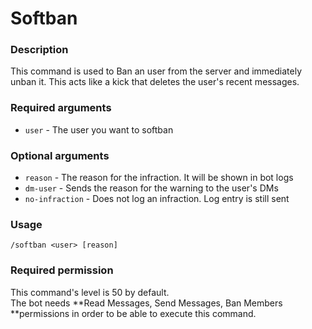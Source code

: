 # Softban

### **Description**

This command is used to Ban an user from the server and immediately unban it. This acts like a kick that deletes the user's recent messages.

### **Required arguments**

* `user` - The user you want to softban

### **Optional arguments**

* `reason` - The reason for the infraction. It will be shown in bot logs
* `dm-user` - Sends the reason for the warning to the user's DMs
* `no-infraction` - Does not log an infraction. Log entry is still sent

### **Usage**

```
/softban <user> [reason]
```

### **Required permission**

This command's level is 50 by default.\
The bot needs **Read Messages, Send Messages, Ban Members **permissions in order to be able to execute this command.
